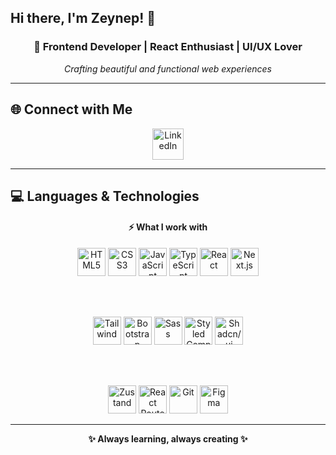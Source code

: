 ## Hi there, I'm Zeynep! 👋

<div align="center">
  <h3>🚀 Frontend Developer | React Enthusiast | UI/UX Lover</h3>
  <p><em>Crafting beautiful and functional web experiences</em></p>
</div>

---

## 🌐 Connect with Me
<div align="center">
  <a href="https://www.linkedin.com/in/zeynepgulsoy/" target="_blank">
    <img src="https://cdn.jsdelivr.net/gh/devicons/devicon/icons/linkedin/linkedin-original.svg" width="50" height="50" alt="LinkedIn"/>
  </a>
</div>

---

## 💻 Languages & Technologies

<div align="center">
  <h4>⚡ What I work with</h4>
  
  <img src="https://cdn.jsdelivr.net/gh/devicons/devicon/icons/html5/html5-original.svg" width="45" height="45" alt="HTML5" title="HTML5"/> 
  <img src="https://cdn.jsdelivr.net/gh/devicons/devicon/icons/css3/css3-original.svg" width="45" height="45" alt="CSS3" title="CSS3"/> 
  <img src="https://cdn.jsdelivr.net/gh/devicons/devicon/icons/javascript/javascript-original.svg" width="45" height="45" alt="JavaScript" title="JavaScript"/>
  <img src="https://cdn.jsdelivr.net/gh/devicons/devicon/icons/typescript/typescript-original.svg" width="45" height="45" alt="TypeScript" title="TypeScript"/>
  <img src="https://cdn.jsdelivr.net/gh/devicons/devicon/icons/react/react-original.svg" width="45" height="45" alt="React" title="React"/>
  <img src="https://cdn.jsdelivr.net/gh/devicons/devicon/icons/nextjs/nextjs-original.svg" width="45" height="45" alt="Next.js" title="Next.js"/>
  
  <br><br>
  
  <img src="https://cdn.jsdelivr.net/gh/devicons/devicon/icons/tailwindcss/tailwindcss-original.svg" width="45" height="45" alt="Tailwind" title="Tailwind CSS"/>
  <img src="https://cdn.jsdelivr.net/gh/devicons/devicon/icons/bootstrap/bootstrap-original.svg" width="45" height="45" alt="Bootstrap" title="Bootstrap"/>
  <img src="https://cdn.jsdelivr.net/gh/devicons/devicon/icons/sass/sass-original.svg" width="45" height="45" alt="Sass" title="Sass"/>
  <img src="https://www.styled-components.com/logo.png" width="45" height="45" alt="Styled Components" title="Styled Components"/>
  <img src="https://avatars.githubusercontent.com/u/139895814?s=280&v=4" width="45" height="45" alt="Shadcn/ui" title="Shadcn/ui"/>
  
  <br><br>
  
  <img src="https://user-images.githubusercontent.com/958486/218346783-72be5ae3-b953-4dd7-b239-788a882fdad6.svg" width="45" height="45" alt="Zustand" title="Zustand"/>
  <img src="https://reactrouter.com/favicon-light.png" width="45" height="45" alt="React Router" title="React Router"/>
  <img src="https://cdn.jsdelivr.net/gh/devicons/devicon/icons/git/git-original.svg" width="45" height="45" alt="Git" title="Git"/>
  <img src="https://cdn.jsdelivr.net/gh/devicons/devicon/icons/figma/figma-original.svg" width="45" height="45" alt="Figma" title="Figma"/>
</div>

---

<div align="center">
  <p><strong>✨ Always learning, always creating ✨</strong></p>
</div>

